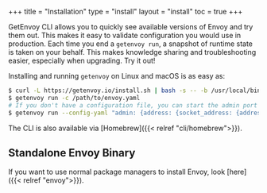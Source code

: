 +++
title = "Installation"
type = "install"
layout = "install"
toc = true
+++

GetEnvoy CLI allows you to quickly see available versions of Envoy and try them out. This makes it easy to validate
configuration you would use in production. Each time you end a `getenvoy run`, a snapshot of runtime state is taken on
your behalf. This makes knowledge sharing and troubleshooting easier, especially when upgrading. Try it out!

Installing and running `getenvoy` on Linux and macOS is as easy as:

```sh
$ curl -L https://getenvoy.io/install.sh | bash -s -- -b /usr/local/bin
$ getenvoy run -c /path/to/envoy.yaml
# If you don't have a configuration file, you can start the admin port like this
$ getenvoy run --config-yaml "admin: {address: {socket_address: {address: '127.0.0.1', port_value: 9901}}}"
```

The CLI is also available via [Homebrew]({{< relref "cli/homebrew">}}).

## Standalone Envoy Binary

If you want to use normal package managers to install Envoy, look [here]({{< relref "envoy">}}).

